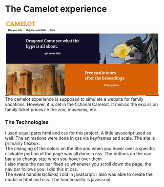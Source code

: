 # The Camelot experience
![](img/website.gif)<br>
The camelot experience is supposed to simulate a website for family vacations. However, it is set in the fictional Camelot.
It mimics the excursion family ticket prices i.e the zoo, museums, etc. 
### The Technologies
I used equal parts html and css for this project. A little javascript used as well. The animations were done in css via keyframes and scale. The site is primarily flexbox.<br>
The changing of the colors on the title and when you hover over a specific clickable portion of the page was all done in css. The buttons on the nav bar also change size when you hover over them.<br>
I also made the nav bar fixed so whenever you scroll down the page, the nav bar follows you. I did this in css.<br>
The event handlers(clicks) I did in javascript. I also was able to create the modal in html and css. The functionality is javascript.

